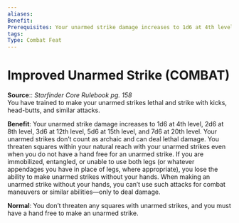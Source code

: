 ```yaml
---
aliases: 
Benefit: 
Prerequisites: Your unarmed strike damage increases to 1d6 at 4th level, 2d6 at 8th level, 3d6 at 12th level, 5d6 at 15th level, and 7d6 at 20th level. Your unarmed strikes don’t count as archaic and can deal lethal damage. You threaten squares within your natural reach with your unarmed strikes even when you do not have a hand free for an unarmed strike. If you are immobilized, entangled, or unable to use both legs (or whatever appendages you have in place of legs, where appropriate), you lose the ability to make unarmed strikes without your hands. When making an unarmed strike without your hands, you can’t use such attacks for combat maneuvers or similar abilities—only to deal damage.
tags: 
Type: Combat Feat
---
```


# Improved Unarmed Strike (COMBAT)

**Source**:: _Starfinder Core Rulebook pg. 158_  
You have trained to make your unarmed strikes lethal and strike with kicks, head-butts, and similar attacks.

**Benefit**: Your unarmed strike damage increases to 1d6 at 4th level, 2d6 at 8th level, 3d6 at 12th level, 5d6 at 15th level, and 7d6 at 20th level. Your unarmed strikes don’t count as archaic and can deal lethal damage. You threaten squares within your natural reach with your unarmed strikes even when you do not have a hand free for an unarmed strike. If you are immobilized, entangled, or unable to use both legs (or whatever appendages you have in place of legs, where appropriate), you lose the ability to make unarmed strikes without your hands. When making an unarmed strike without your hands, you can’t use such attacks for combat maneuvers or similar abilities—only to deal damage.

**Normal**: You don’t threaten any squares with unarmed strikes, and you must have a hand free to make an unarmed strike.
